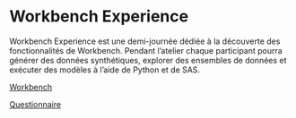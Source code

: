 # Workbench Experience
Workbench Experience est une demi-journée dédiée à la découverte des fonctionnalités de Workbench. Pendant l’atelier chaque participant pourra générer des données synthétiques, explorer des ensembles de données et exécuter des modèles à l’aide de Python et de SAS. 

[Workbench](https://east-us-1.workbench.sas.com/)

[Questionnaire](https://forms.office.com/r/6x3m6j8NJF)

